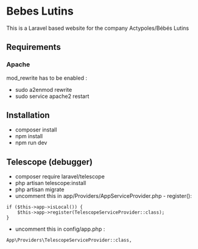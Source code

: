# Bebes Lutins
This is a Laravel based website for the company Actypoles/Bébés Lutins

## Requirements
### Apache
mod_rewrite has to be enabled :
- sudo a2enmod rewrite
- sudo service apache2 restart

## Installation
- composer install
- npm install
- npm run dev

## Telescope (debugger)
- composer require laravel/telescope
- php artisan telescope:install
- php artisan migrate
- uncomment this in app/Providers/AppServiceProvider.php - register(): 
```
if ($this->app->isLocal()) {
	$this->app->register(TelescopeServiceProvider::class);
}
```
- uncomment this in config/app.php : 
```
App\Providers\TelescopeServiceProvider::class,
```

